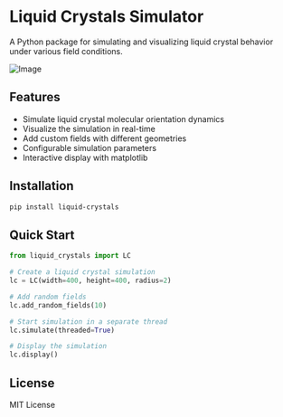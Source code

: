 # Liquid Crystals Simulator

A Python package for simulating and visualizing liquid crystal behavior under various field conditions.

![Image](./screenshot.jpg)

## Features

- Simulate liquid crystal molecular orientation dynamics
- Visualize the simulation in real-time
- Add custom fields with different geometries
- Configurable simulation parameters
- Interactive display with matplotlib

## Installation

```bash
pip install liquid-crystals
```

## Quick Start

```python
from liquid_crystals import LC

# Create a liquid crystal simulation
lc = LC(width=400, height=400, radius=2)

# Add random fields
lc.add_random_fields(10)

# Start simulation in a separate thread
lc.simulate(threaded=True)

# Display the simulation
lc.display()
```

## License

MIT License
